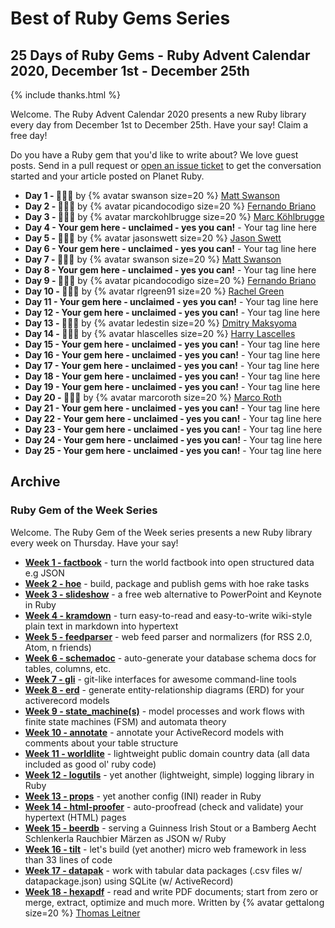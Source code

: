 # Best of Ruby Gems Series


## 25 Days of Ruby Gems - Ruby Advent Calendar 2020, December 1st - December 25th


{% include thanks.html %}


Welcome. The Ruby Advent Calendar 2020
presents a new Ruby library every day
from December 1st to December 25th.
Have your say! Claim a free day!

Do you have a Ruby gem that you'd like to write about?
We love guest posts. Send in a pull request or
[open an issue ticket](https://github.com/planetruby/gems/issues)
to get the conversation started and your article posted
on Planet Ruby.



- **Day 1 - :gift::gift::gift:**    by {% avatar swanson size=20 %} [Matt Swanson](https://github.com/swanson)
- **Day 2 - :gift::gift::gift:**    by {% avatar picandocodigo size=20 %} [Fernando Briano](https://github.com/picandocodigo)
- **Day 3 - :gift::gift::gift:**    by {% avatar marckohlbrugge size=20 %} [Marc Köhlbrugge](https://github.com/marckohlbrugge)
- **Day 4 - Your gem here - unclaimed - yes you can!** - Your tag line here
- **Day 5 - :gift::gift::gift:**    by {% avatar jasonswett size=20 %} [Jason Swett](https://github.com/jasonswett)
- **Day 6 - Your gem here - unclaimed - yes you can!** - Your tag line here
- **Day 7 - :gift::gift::gift:**    by {% avatar swanson size=20 %} [Matt Swanson](https://github.com/swanson)
- **Day 8 - Your gem here - unclaimed - yes you can!** - Your tag line here
- **Day 9 - :gift::gift::gift:**     by {% avatar picandocodigo size=20 %} [Fernando Briano](https://github.com/picandocodigo)
- **Day 10 - :gift::gift::gift:**    by {% avatar rlgreen91 size=20 %} [Rachel Green](https://github.com/rlgreen91)
- **Day 11 - Your gem here - unclaimed - yes you can!** - Your tag line here
- **Day 12 - Your gem here - unclaimed - yes you can!** - Your tag line here
- **Day 13 - :gift::gift::gift:**    by {% avatar ledestin size=20 %} [Dmitry Maksyoma](https://github.com/ledestin)
- **Day 14 - :gift::gift::gift:**    by {% avatar hlascelles size=20 %} [Harry Lascelles](https://github.com/hlascelles)  
- **Day 15 - Your gem here - unclaimed - yes you can!** - Your tag line here
- **Day 16 - Your gem here - unclaimed - yes you can!** - Your tag line here
- **Day 17 - Your gem here - unclaimed - yes you can!** - Your tag line here
- **Day 18 - Your gem here - unclaimed - yes you can!** - Your tag line here
- **Day 19 - Your gem here - unclaimed - yes you can!** - Your tag line here
- **Day 20 - :gift::gift::gift:**    by {% avatar marcoroth size=20 %} [Marco Roth](https://github.com/marcoroth)  
- **Day 21 - Your gem here - unclaimed - yes you can!** - Your tag line here
- **Day 22 - Your gem here - unclaimed - yes you can!** - Your tag line here
- **Day 23 - Your gem here - unclaimed - yes you can!** - Your tag line here
- **Day 24 - Your gem here - unclaimed - yes you can!** - Your tag line here
- **Day 25 - Your gem here - unclaimed - yes you can!** - Your tag line here

<!--
All the rest filled-in by {% avatar geraldb size=20 %} [Gerald Bauer](https://github.com/geraldb). Claim your day, yes you can!
-->


## Archive

### Ruby Gem of the Week Series

Welcome. The Ruby Gem of the Week series
presents a new Ruby library every week on Thursday.
Have your say!

<!--
Do you have a Ruby gem that you'd like to write about?
We love guest posts. Send in a pull request or
[open an issue ticket](https://github.com/planetruby/gems/issues)
to get the conversation started and your article posted on Planet Ruby.
-->

- [**Week 1 - factbook**](week/01-factbook.md) - turn the world factbook into open structured data e.g JSON
- [**Week 2 - hoe**](week/02-hoe.md) - build, package and publish gems with hoe rake tasks
- [**Week 3 - slideshow**](week/03-slideshow.md) - a free web alternative to PowerPoint and Keynote in Ruby
- [**Week 4 - kramdown**](week/04-kramdown.md) - turn easy-to-read and easy-to-write wiki-style plain text in markdown into hypertext
- [**Week 5 - feedparser**](week/05-feedparser.md) - web feed parser and normalizers (for RSS 2.0, Atom, n friends)
- [**Week 6 - schemadoc**](week/06-schemadoc.md) - auto-generate your database schema docs for tables, columns, etc.
- [**Week 7 - gli**](week/07-gli.md) - git-like interfaces for awesome command-line tools
- [**Week 8 - erd**](week/08-erd.md) - generate entity-relationship diagrams (ERD) for your activerecord models
- [**Week 9 - state_machine(s)**](week/09-state-machine.md) - model processes and work flows with finite state machines (FSM) and automata theory
- [**Week 10 - annotate**](week/10-annotate.md) - annotate your ActiveRecord models with comments about your table structure
- [**Week 11 - worldlite**](week/11-worldlite.md) - lightweight public domain country data (all data included as good ol' ruby code)
- [**Week 12 - logutils**](week/12-logutils.md) - yet another (lightweight, simple) logging library in Ruby
- [**Week 13 - props**](week/13-props.md) - yet another config (INI) reader in Ruby
- [**Week 14 - html-proofer**](week/14-html-proofer.md) - auto-proofread (check and validate) your hypertext (HTML) pages
- [**Week 15 - beerdb**](week/15-beerdb.md)  - serving a Guinness Irish Stout or a Bamberg Aecht Schlenkerla Rauchbier Märzen as JSON w/ Ruby
- [**Week 16 - tilt**](week/16-tilt.md) - let's build (yet another) micro web framework in less than 33 lines of code
- [**Week 17 - datapak**](week/17-datapak.md) - work with tabular data packages (.csv files w/ datapackage.json) using SQLite (w/ ActiveRecord)
- [**Week 18 - hexapdf**](week/18-hexapdf.md) - read and write PDF documents; start from zero or merge, extract, optimize and much more. Written by {% avatar gettalong size=20 %} [Thomas Leitner](https://rubygems.org/profiles/gettalong)


